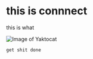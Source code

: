 # this is connnect

this is what

![Image of Yaktocat](https://octodex.github.com/images/yaktocat.png)


```powershell
get shit done
```
